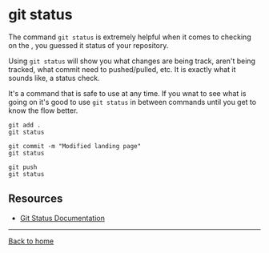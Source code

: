 # git status

The command `git status` is extremely helpful when it comes to checking on the , you guessed it status of your repository.

Using `git status` will show you what changes are being track, aren't being tracked, what commit need to pushed/pulled, etc. It is exactly what it sounds like, a status check.

It's a command that is safe to use at any time. If you wnat to see what is going on it's good to use `git status` in between commands until you get to know the flow better.

```
git add .
git status

git commit -m "Modified landing page"
git status

git push
git status
```

## Resources

- [Git Status Documentation](https://git-scm.com/docs/git-status)

---

[Back to home](../README.md)
